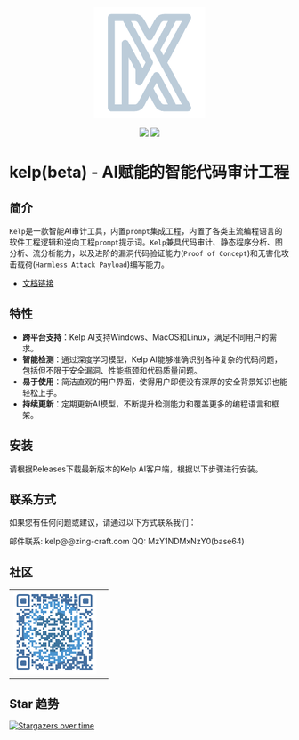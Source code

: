 <p align="center">
  <!-- Logo -->
  <img src="img/logo-200.png" alt="Logo">
</p>

<div align="center">
  <!-- Badges -->
  <img src="https://img.shields.io/badge/Windows-supported-0078D6.svg">
  <img src="https://img.shields.io/badge/Mac-supported-BFBFBF.svg">
</div>

<p align="center">
  <!-- Title -->
  <h1>kelp(beta) - AI赋能的智能代码审计工程</h1>
</p>



## 简介

`Kelp`是一款智能AI审计工具，内置`prompt`集成工程，内置了各类主流编程语言的软件工程逻辑和逆向工程`prompt`提示词。`Kelp`兼具代码审计、静态程序分析、图分析、流分析能力，以及进阶的漏洞代码验证能力(`Proof of Concept`)和无害化攻击载荷(`Harmless Attack Payload`)编写能力。

- [文档链接](https://zalw1ah0mdh.feishu.cn/docx/M6ludduTloxmEExAeo5cScUcnTg?from=from_copylink)


## 特性

- **跨平台支持**：Kelp AI支持Windows、MacOS和Linux，满足不同用户的需求。
- **智能检测**：通过深度学习模型，Kelp AI能够准确识别各种复杂的代码问题，包括但不限于安全漏洞、性能瓶颈和代码质量问题。
- **易于使用**：简洁直观的用户界面，使得用户即便没有深厚的安全背景知识也能轻松上手。
- **持续更新**：定期更新AI模型，不断提升检测能力和覆盖更多的编程语言和框架。

## 安装

请根据Releases下载最新版本的Kelp AI客户端，根据以下步骤进行安装。

## 联系方式
如果您有任何问题或建议，请通过以下方式联系我们：

邮件联系: kelp@@zing-craft.com
QQ: MzY1NDMxNzY0(base64)

## 社区

|    |    |
|--------|--------|
| ![微信](img/wechat.png)  |  |


## Star 趋势
[![Stargazers over time](https://starchart.cc/bayuncao/Kelp.svg?variant=adaptive)](https://starchart.cc/bayuncao/Kelp)


